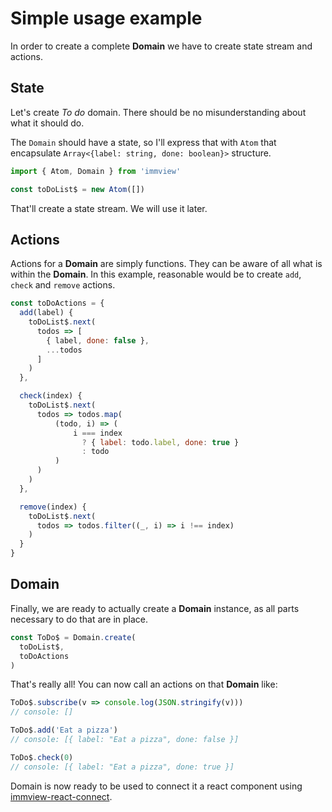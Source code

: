 # Simple usage example

In order to create a complete **Domain** we have to create state stream and actions.

## State

Let's create *To do* domain. There should be no misunderstanding about what it should do.

The `Domain` should have a state, so I'll express that with `Atom` that encapsulate `Array<{label: string, done: boolean}>` structure.

```javascript
import { Atom, Domain } from 'immview'

const toDoList$ = new Atom([])
```

That'll create a state stream. We will use it later.

## Actions

Actions for a **Domain** are simply functions. They can be aware of all what is within the **Domain**. In this example, reasonable would be to create `add`, `check` and `remove` actions.

```javascript
const toDoActions = {
  add(label) {
    toDoList$.next(
      todos => [
        { label, done: false },
        ...todos
      ]
    )
  },

  check(index) {
    toDoList$.next(
      todos => todos.map(
          (todo, i) => (
              i === index
                ? { label: todo.label, done: true }
                : todo
          )
      )
    )
  },

  remove(index) {
    toDoList$.next(
      todos => todos.filter((_, i) => i !== index)
    )
  }
}
```

## Domain

Finally, we are ready to actually create a **Domain** instance, as all parts necessary to do that are in place.

```javascript
const ToDo$ = Domain.create(
  toDoList$,
  toDoActions
)
```

That's really all! You can now call an actions on that **Domain** like:

```javascript
ToDo$.subscribe(v => console.log(JSON.stringify(v)))
// console: []

ToDo$.add('Eat a pizza')
// console: [{ label: "Eat a pizza", done: false }]

ToDo$.check(0)
// console: [{ label: "Eat a pizza", done: true }]
```

Domain is now ready to be used to connect it a react component using [immview-react-connect](https://github.com/arturkulig/immview-react-connect).
